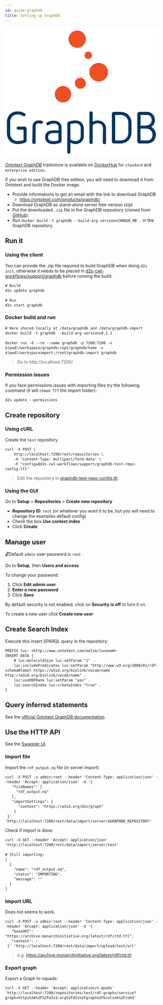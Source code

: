```yaml
---
id: guide-graphdb
title: Setting up GraphDB
---
```


[![](/img/graphdb-logo.png)](https://graphdb.ontotext.com/)

[Ontotext GraphDB](http://graphdb.ontotext.com/) triplestore is available on [DockerHub](https://hub.docker.com/r/ontotext/graphdb/) for `standard` and `enterprise edition`.

If you wish to use GraphDB free edition, you will need to download it from Ontotext and build the Docker image.

* Provide informations to get an email with the link to download GraphDB
  * https://ontotext.com/products/graphdb/
* Download GraphDB as stand-alone server free version (zip)
* Put the downloaded `.zip` file in the GraphDB repository (cloned from [GitHub](https://github.com/MaastrichtU-IDS/graphdb/)).
* Run `docker build -t graphdb --build-arg version=CHANGE_ME .` in the GraphDB repository.

## Run it

### Using the client

You can provide the .zip file required to build GraphDB when doing `d2s init`, otherwise it needs to be placed in [d2s-cwl-workflows/support/graphdb](https://github.com/MaastrichtU-IDS/d2s-cwl-workflows/tree/master/support) before running the build.

```shell
# Build
d2s update graphdb

# Run
d2s start graphdb
```

### Docker build and run

```shell
# Here shared locally at /data/graphdb and /data/graphdb-import
docker build -t graphdb --build-arg version=9.1.1 .

docker run -d --rm --name graphdb -p 7200:7200 -v $(pwd)/workspace/graphdb:/opt/graphdb/home -v $(pwd)/workspaceimport:/root/graphdb-import graphdb
```

> Go to http://localhost:7200/

### Permission issues

If you face permissions issues with importing files try the following command (it will `chmod 777` the import folder):

```shell
d2s update --permissions
```

## Create repository

### Using cURL

Create the `test` repository 

```shell
curl -X POST \
    http://localhost:7200/rest/repositories \
    -H 'Content-Type: multipart/form-data' \
    -F "config=@d2s-cwl-workflows/support/graphdb-test-repo-config.ttl"
```

> Edit the repository in [graphdb-test-repo-config.ttl](https://github.com/MaastrichtU-IDS/d2s-cwl-workflows/blob/master/support/graphdb-test-repo-config.ttl).

### Using the GUI

Go to **Setup** > **Repositories** > **Create new repository**

- **Repository ID**: `test` (or whatever you want it to be, but you will need to change the examples default config)
- Check the box **Use context index**
- Click **Create**

## Manage user

🔓Default `admin` user password is `root`

Go to **Setup**, then **Users and access**

To change your password:

1. Click **Edit admin user**
2. **Enter a new password**
3. Click **Save**

By default security is not enabled, click on **Security is off** to turn it on.

To create a new user click **Create new user**
## Create Search Index

Execute this insert SPARQL query in the repository:

```SPARQL
PREFIX luc: <http://www.ontotext.com/owlim/lucene#>
INSERT DATA { 
    # luc:moleculeSize luc:setParam "1" .
    luc:includePredicates luc:setParam "http://www.w3.org/2000/01/rdf-schema#label https://w3id.org/biolink/vocab/name http://w3id.org/biolink/vocab/name" .
    luc:useRDFRank luc:setParam "yes" .
    luc:searchIndex luc:createIndex "true" .
}
```

## Query inferred statements

See the [official Ontotext GraphDB documentation](http://graphdb.ontotext.com/documentation/standard/query-behaviour.html#how-to-query-explicit-and-implicit-statements).

## Use the HTTP API

See the [Swagger UI](https://graphdb.dumontierlab.com/webapi).

### Import file

Import the `rdf_output.nq` file (in server import)

```shell
curl -X POST -u admin:root --header 'Content-Type: application/json' --header 'Accept: application/json' -d '{
   "fileNames": [
     "rdf_output.nq"
   ],
   "importSettings": {
      "context": "https://w3id.org/d2s/graph"
    }
 }' 'http://localhost:7200/rest/data/import/server/$GRAPHDB_REPOSITORY'
```

Check if import is done:

```shell
curl -X GET --header 'Accept: application/json' 'http://localhost:7200/rest/data/import/server/test'

# Still importing:
[
  {
    "name": "rdf_output.nq",
    "status": "IMPORTING",
    "message": ""
  }
]
```

### Import URL

Does not seems to work.

```shell
curl -X POST -u admin:root --header 'Content-Type: application/json' --header 'Accept: application/json' -d '{
   "baseURI": "https://archive.monarchinitiative.org/latest/rdf/ctd.ttl",
   "context": :
 }' 'http://localhost:7200/rest/data/import/upload/test/url'
```

> e.g. https://archive.monarchinitiative.org/latest/rdf/ctd.ttl

### Export graph

Export a Graph to nquads:

```shell
curl -X GET --header 'Accept: application/n-quads' 'http://localhost:7200/repositories/test/rdf-graphs/service?graph=https%3A%2F%2Fw3id.org%2Fd2s%2Fgraph%2Fbiolink%2Fcohd'
```

